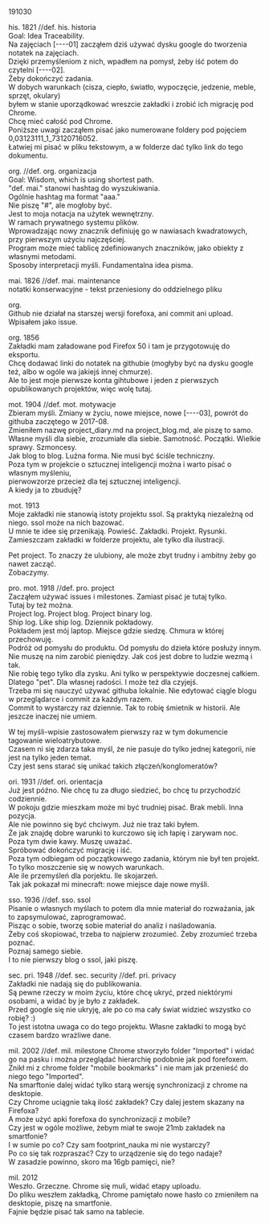 191030  
  
his. 1821      //def. his. historia  
Goal: Idea Traceability.    
Na zajęciach [----01] zacząłem dziś używać dysku google do tworzenia notatek na zajęciach.  
Dzięki przemyśleniom z nich, wpadłem na pomysł, żeby iść potem do czytelni [----02].  
Żeby dokończyć zadania.   
W dobych warunkach (cisza, ciepło, światło, wypoczęcie, jedzenie, meble, sprzęt, okulary)  
byłem w stanie uporządkować wreszcie zakładki i zrobić ich migrację pod Chrome.  
Chcę mieć całość pod Chrome.  
Poniższe uwagi zacząłem pisać jako numerowane foldery pod pojęciem 0,03123111_1_73120716052.  
Łatwiej mi pisać w pliku tekstowym, a w folderze dać tylko link do tego dokumentu.  
  
org.        //def. org. organizacja  
Goal: Wisdom, which is using shortest path.  
"def. mai." stanowi hashtag do wyszukiwania.   
Ogólnie hashtag ma format "aaa."   
Nie piszę "#", ale mogłoby być.   
Jest to moja notacja na użytek wewnętrzny.   
W ramach prywatnego systemu plików.  
Wprowadzając nowy znacznik definiuję go w nawiasach kwadratowych, przy pierwszym użyciu najczęściej.  
Program może mieć tablicę zdefiniowanych znaczników, jako obiekty z własnymi metodami.  
Sposoby interpretacji myśli. Fundamentalna idea pisma.  
  
mai. 1826    //def. mai. maintenance    
notatki konserwacyjne  - tekst przeniesiony do oddzielnego pliku

org.  
Github nie działał na starszej wersji forefoxa, ani commit ani upload.    
Wpisałem jako issue.      

org. 1856  
Zakładki mam załadowane pod Firefox 50 i tam je przygotowuję do eksportu.  
Chcę dodawać linki do notatek na githubie (mogłyby być na dysku google też, albo w ogóle wa jakiejś innej chmurze).  
Ale to jest moje pierwsze konta gihtubowe i jeden z pierwszych opublikowanych projektów, więc wolę tutaj.  

mot. 1904  //def. mot. motywacje  
Zbieram myśli. Zmiany w życiu, nowe miejsce, nowe [----03], powrót do githuba zaczętego w 2017-08.  
Zmieniłem nazwę project_diary.md na project_blog.md, ale piszę to samo.  
Własne myśli dla siebie, zrozumiałe dla siebie. Samotność. Początki. Wielkie sprawy. Szmoncesy.  
Jak blog to blog. Luźna forma. Nie musi być ściśle techniczny.  
Poza tym w projekcie o sztucznej inteligencji można i warto pisać o własnym myśleniu,  
pierwowzorze przecież dla tej sztucznej inteligencji.  
A kiedy ja to zbuduję?     

mot. 1913  
Moje zakładki nie stanowią istoty projektu ssol. Są praktyką niezależną od niego. ssol może na nich bazować.   
U mnie te idee się przenikają. Powieść. Zakładki. Projekt. Rysunki.    
Zamieszczam zakładki w folderze projektu, ale tylko dla ilustracji.    

Pet project. To znaczy że ulubiony, ale może zbyt trudny i ambitny żeby go nawet zacząć.  
Zobaczymy.   

pro. mot. 1918 //def. pro. project  
Zacząłem używać issues i milestones. Zamiast pisać je tutaj tylko.  
Tutaj by też można.   
Project log. Project blog. Project binary log.  
Ship log. Like ship log. Dziennik pokładowy.   
Pokładem jest mój laptop. Miejsce gdzie siedzę. Chmura w której przechowuję.   
Podróż od pomysłu do produktu. Od pomysłu do dzieła które posłuży innym.  
Nie muszę na nim zarobić pieniędzy. Jak coś jest dobre to ludzie wezmą i tak.  
Nie robię tego tylko dla zysku. Ani tylko w perspektywie doczesnej całkiem.   
Dlatego "pet". Dla własnej radości. I może też dla czyjejś.  
Trzeba mi się nauczyć używać githuba lokalnie. Nie edytować ciągle blogu w przeglądarce i commit za każdym razem.  
Commit to wystarczy raz dziennie. Tak to robię śmietnik w historii. Ale jeszcze inaczej nie umiem.  

W tej myśli-wpisie zastosowałem pierwszy raz w tym dokumencie tagowanie wieloatrybutowe.  
Czasem ni się zdarza taka myśl, że nie pasuje do tylko jednej kategorii, nie jest na tylko jeden temat.  
Czy jest sens starać się unikać takich złączeń/konglomeratów?  

ori. 1931 //def. ori. orientacja  
Już jest późno. Nie chcę tu za długo siedzieć, bo chcę tu przychodzić codziennie.   
W pokoju gdzie mieszkam może mi być trudniej pisać. Brak mebli. Inna pozycja.  
Ale nie powinno się być chciwym. Już nie traz taki byłem.  
Że jak znajdę dobre warunki to kurczowo się ich łapię i zarywam noc.  
Poza tym dwie kawy. Muszę uważać.   
Spróbować dokończyć migrację i iść.  
Poza tym odbiegam od początkowwego zadania, którym nie był ten projekt.  
To tylko moszczenie się w nowych warunkach.  
Ale ile przemyśleń dla porjektu. Ile skojarzeń.  
Tak jak pokazał mi minecraft: nowe miejsce daje nowe myśli.   

sso. 1936 //def. sso. ssol  
Pisanie o własnych myślach to potem dla mnie materiał do rozważania, jak to zapsymulować, zaprogramować.  
Pisząc o sobie, tworzę sobie materiał do analiz i naśladowania.  
Żeby coś skopiować, trzeba to najpierw zrozumieć. Żeby zrozumieć trzeba poznać.  
Poznaj samego siebie.   
I to nie pierwszy blog o ssol, jaki piszę.  

sec. pri. 1948 //def. sec. security  //def. pri. privacy  
Zakładki nie nadają się do publikowania.  
Są pewne rzeczy w moim życiu, które chcę ukryć, przed niektórymi osobami, a widać by je było z zakładek.  
Przed google się nie ukryję, ale po co ma cały świat widzieć wszystko co robię?  :)   
To jest istotna uwaga co do tego projektu. Własne zakładki to mogą być czasem bardzo wrażliwe dane. 

mil. 2002  //def. mil. milestone
Chrome stworzyło folder "Imported" i widać go na pasku i można przeglądać hierarchię podobnie jak pod forefoxem.  
Znikł mi z chrome folder "mobile bookmarks" i nie mam jak przenieść do niego tego "Imported".   
Na smarftonie dalej widać tylko starą wersję synchronizacji z chrome na desktopie.  
Czy Chrome uciągnie taką ilość zakładek? Czy dalej jestem skazany na Firefoxa?  
A może użyć apki forefoxa do synchronizacji z mobile?  
Czy jest w ogóle możliwe, żebym miał te swoje 21mb zakładek na smartfonie?  
I w sumie po co? Czy sam footprint_nauka mi nie wystarczy?  
Po co się tak rozpraszać? Czy to urządzenie się do tego nadaje?  
W zasadzie powinno, skoro ma 16gb pamięci, nie?  

mil. 2012  
Weszło. Grzeczne. Chrome się muli, widać etapy uploadu.  
Do pliku weszłem zakładką, Chrome pamiętało nowe hasło co zmieniłem na desktopie, piszę na smartfonie.  
Fajnie będzie pisać tak samo na tablecie.  








